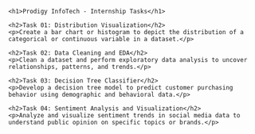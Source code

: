 

    <h1>Prodigy InfoTech - Internship Tasks</h1>

    <h2>Task 01: Distribution Visualization</h2>
    <p>Create a bar chart or histogram to depict the distribution of a categorical or continuous variable in a dataset.</p>

    <h2>Task 02: Data Cleaning and EDA</h2>
    <p>Clean a dataset and perform exploratory data analysis to uncover relationships, patterns, and trends.</p>

    <h2>Task 03: Decision Tree Classifier</h2>
    <p>Develop a decision tree model to predict customer purchasing behavior using demographic and behavioral data.</p>

    <h2>Task 04: Sentiment Analysis and Visualization</h2>
    <p>Analyze and visualize sentiment trends in social media data to understand public opinion on specific topics or brands.</p>

